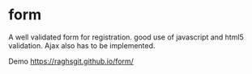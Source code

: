 # form

A well validated form for registration.
good use of javascript and html5 validation.
Ajax also has to be implemented.

Demo https://raghsgit.github.io/form/
